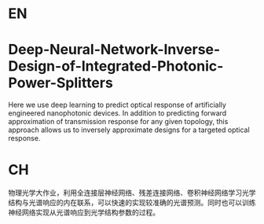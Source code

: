 # EN
# Deep-Neural-Network-Inverse-Design-of-Integrated-Photonic-Power-Splitters
Here we use deep learning to predict optical response of artificially engineered nanophotonic devices. In addition to predicting forward approximation of transmission response for any given topology, this approach allows us to inversely approximate designs for a targeted optical response.



# CH
物理光学大作业，利用全连接层神经网络、残差连接网络、卷积神经网络学习光学结构与光谱响应的内在联系，可以快速的实现较准确的光谱预测。同时也可以训练神经网络实现从光谱响应到光学结构参数的过程。
